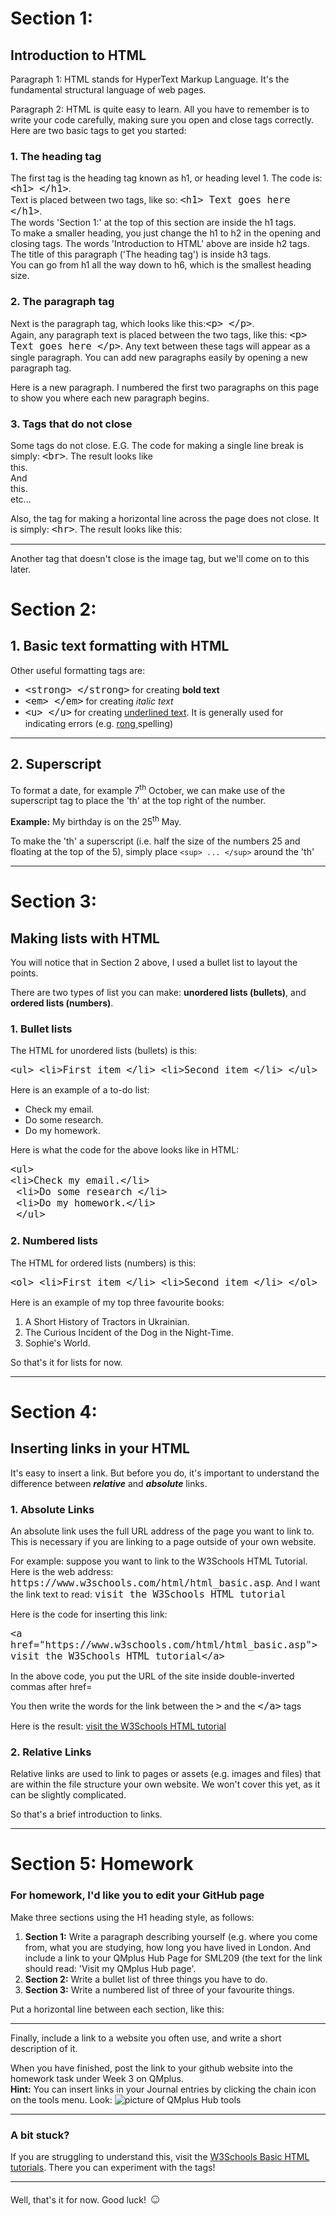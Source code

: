 <h1>Section 1:</h1>
<h2>Introduction to HTML</h2>
<p>Paragraph 1: HTML stands for HyperText Markup Language. It's the fundamental structural language of web pages.</p>
<p>Paragraph 2: HTML is quite easy to learn. All you have to remember is to write your code carefully, making sure you open and close tags correctly. Here are two basic tags to get you started:</p>
<h3>1. The heading tag</h3>
<p>The first tag is the heading tag known as h1, or heading level 1. The code is: <code style="font-size:1.1em;">&lt;h1&gt; &lt;/h1&gt;</code>. 
<br>Text is placed between two tags, like so: <code style="font-size:1.1em;">&lt;h1&gt; Text goes here &lt;/h1&gt;</code>. 
<br>The words 'Section 1:' at the top of this section are inside the h1 tags.
<br>To make a smaller heading, you just change the h1 to h2 in the opening and closing tags. The words 'Introduction to HTML' above are inside h2 tags. The title of this paragraph ('The heading tag') is inside h3 tags.<br>You can go from h1 all the way down to h6, which is the smallest heading size.</p>

<h3>2. The paragraph tag</h3>
<p>Next is the paragraph tag, which looks like this:<code style="font-size:1.1em;">&lt;p&gt; &lt;/p&gt;</code>.<br> Again, any paragraph text is placed between the two tags, like this: <code style="font-size:1.1em;">&lt;p&gt; Text goes here &lt;/p&gt;</code>. Any text between these tags will appear as a single paragraph. You can add new paragraphs easily by opening a new paragraph tag.</p><p>Here is a new paragraph. I numbered the first two paragraphs on this page to show you where each new paragraph begins.</p>

<h3>3. Tags that do not close</h3>
<p>Some tags do not close. E.G. The code for making a single line break is simply: <code style="font-size:1.1em;">&lt;br&gt;</code>. The result looks like<br>this.<br>And<br> this.<br>etc...</p>
<p>Also, the tag for making a horizontal line across the page does not close. It is simply: <code style="font-size:1.1em;">&lt;hr&gt;</code>. The result looks like this:</p>
<hr> 
<p>Another tag that doesn't close is the image tag, but we'll come on to this later.</p>

<h1>Section 2:</h1> 
<h2>1. Basic text formatting with HTML</h2>
<p>Other useful formatting tags are:</p>
  <ul>
    <li><code style="font-size:1.1em;">&lt;strong&gt; &lt;/strong&gt;</code> for creating <strong>bold text</strong></li>
    <li><code style="font-size:1.1em;">&lt;em&gt; &lt;/em&gt;</code> for creating <em>italic text</em></li>
     <li><code style="font-size:1.1em;">&lt;u&gt; &lt;/u&gt;</code> for creating <u>underlined text</u>. It is generally used for indicating errors (e.g. <u>rong </u>spelling)</li>
    </ul>
<hr>

<h2>2. Superscript</h2>
<p>To format a date, for example 7<sup>th</sup> October, we can make use of the superscript tag to place the 'th' at the top right of the number.</p>
<p><b>Example:</b> My birthday is on the 25<sup>th</sup> May.</p>
<p>To make the 'th' a superscript (i.e. half the size of the numbers 25 and floating at the top of the 5), simply place <code>&lt;sup&gt; ... &lt;/sup&gt;</code> around the 'th'</p>
<hr>

<h1>Section 3:</h1> 
<h2>Making lists with HTML</h2>
<p>You will notice that in Section 2 above, I used a bullet list to layout the points.</p>
<p>There are two types of list you can make: <strong>unordered lists (bullets)</strong>, and <strong>ordered lists (numbers)</strong>.</p>

<h3>1. Bullet lists</h3>
<p>The HTML for unordered lists (bullets) is this:</p>
<p><code style="font-size:1.1em;">&lt;ul&gt; &lt;li&gt;First item &lt;/li&gt; &lt;li&gt;Second item &lt;/li&gt; &lt;/ul&gt;</code></p>
<p>Here is an example of a to-do list:</p>
<ul>
    <li>Check my email.</li>
    <li>Do some research.</li>
    <li>Do my homework.</li>
    </ul>

<p>Here is what the code for the above looks like in HTML:</p>
<p><code style="font-size:1.1em;">&lt;ul&gt;<br>&lt;li&gt;Check my email.&lt;/li&gt;<br> &lt;li&gt;Do some research &lt;/li&gt;<br> &lt;li&gt;Do my homework.&lt;/li&gt;<br> &lt;/ul&gt;</code></p>

<h3>2. Numbered lists</h3>
<p>The HTML for ordered lists (numbers) is this:</p>
<p><code style="font-size:1.1em;">&lt;ol&gt; &lt;li&gt;First item &lt;/li&gt; &lt;li&gt;Second item &lt;/li&gt; &lt;/ol&gt;</code></p>
<p>Here is an example of my top three favourite books:</p>
<ol>
    <li>A Short History of Tractors in Ukrainian.</li>
    <li>The Curious Incident of the Dog in the Night-Time.</li>
    <li>Sophie's World.</li>
    </ol>
    
<p>So that's it for lists for now.</p>
<hr>

<h1>Section 4:</h1> 
<h2>Inserting links in your HTML</h2>
<p>It's easy to insert a link. But before you do, it's important to understand the difference between <strong><em>relative</em></strong> and <strong><em>absolute</em></strong> links.</p>
<h3>1. Absolute Links</h3>
<p>An absolute link uses the full URL address of the page you want to link to. This is necessary if you are linking to a page outside of your own website.</p><p> For example: suppose you want to link to the W3Schools HTML Tutorial. Here is the web address: <code style="font-size:1.1em;"> https://www.w3schools.com/html/html_basic.asp</code>. And I want the link text to read: <code style="font-size:1.1em;">visit the W3Schools HTML tutorial</code></p>
<p></p>
<p>Here is the code for inserting this link:</p>
<code style="font-size:1.1em;">&lt;a href="https://www.w3schools.com/html/html_basic.asp"&gt; visit the W3Schools HTML tutorial&lt;/a&gt; </code>
<p>In the above code, you put the URL of the site inside double-inverted commas after href=</p>
<p>You then write the words for the link between the <code style="font-size:1.1em;">&gt;</code> and the <code style="font-size:1.1em;">&lt;/a&gt;</code> tags</p>
<p>Here is the result: <a href="https://www.w3schools.com/html/html_basic.asp">visit the W3Schools HTML tutorial</a> 

<h3>2. Relative Links</h3>
<p>Relative links are used to link to pages or assets (e.g. images and files) that are within the file structure your own website. We won't cover this yet, as it can be slightly complicated.</p> 
<p>So that's a brief introduction to links.</p>
<hr>

<h1>Section 5: Homework</h1> 
<h3>For homework, I'd like you to edit your GitHub page</h3>
    <p>Make three sections using the H1 heading style, as follows:</p>
  <ol>
  <li><strong>Section 1:</strong> Write a paragraph describing yourself (e.g. where you come from, what you are studying, how long you have lived in London. And include a link to your QMplus Hub Page for SML209 (the text for the link should read: 'Visit my QMplus Hub page'.</li>
    <li><strong>Section 2:</strong> Write a bullet list of three things you have to do.</li>
    <li><strong>Section 3:</strong> Write a numbered list of three of your favourite things.</li>
    </ol>
<p>Put a horizontal line between each section, like this:</p>
<hr>
<p>Finally, include a link to a website you often use, and write a short description of it.</p>
  
<p>When you have finished, post the link to your github website into the homework task under Week 3 on QMplus.<br><strong>Hint:</strong> You can insert links in your Journal entries by clicking the chain icon on the tools menu. Look: <img src="assets/hub-insert-link.png" alt="picture of QMplus Hub tools"></p>
<hr>
<h3>A bit stuck?</h3>
<p>If you are struggling to understand this, visit the <a href="https://www.w3schools.com/html/html_basic.asp">W3Schools Basic HTML tutorials</a>. There you can experiment with the tags!</p>
<hr>
<p>Well, that's it for now. Good luck! <span style="font-size:1.5em;">&#9786;</span></p>
